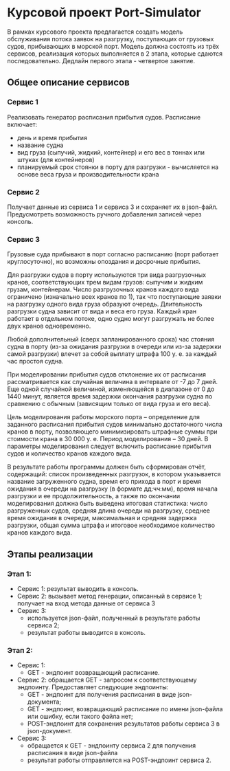 # Курсовой проект Port-Simulator

В рамках курсового проекта предлагается создать модель обслуживания потока заявок на разгрузку, поступающих от грузовых судов, прибывающих в морской порт. Модель должна состоять из трёх сервисов, реализация которых выполняется в 2 этапа, которые сдаются последовательно. Дедлайн первого этапа - четвертое занятие.

## Общее описание сервисов
### Сервис 1
Реализовать генератор расписания прибытия судов. Расписание включает:
- день и время прибытия
- название судна
- вид груза (сыпучий, жидкий, контейнер) и его вес в тоннах или штуках (для контейнеров)
- планируемый срок стоянки в порту для разгрузки - вычисляется на основе веса груза и производительности крана
### Сервис 2
Получает данные из сервиса 1 и сервиса 3 и сохраняет их в json-файл. Предусмотреть возможность ручного добавления записей через консоль.
### Сервис 3
Грузовые суда прибывают в порт согласно расписанию (порт работает круглосуточно), но возможны опоздания и досрочные прибытия. 

Для разгрузки судов в порту используются три вида разгрузочных кранов, соответствующих трем видам грузов: сыпучим и жидким грузам, контейнерам. Число разгрузочных кранов каждого вида ограничено (изначально всех кранов по 1), так что поступающие заявки на разгрузку одного вида груза образуют очередь. Длительность разгрузки судна зависит от вида и веса его груза. Каждый кран работает в отдельном потоке, одно судно могут разгружать не более двух кранов одновременно.

Любой дополнительный (сверх запланированного срока) час стояния судна в порту (из-за ожидания разгрузки в очереди или из-за задержки самой разгрузки) влечет за собой выплату штрафа 100 у. е. за каждый час простоя судна.

При моделировании прибытия судов отклонение их от расписания рассматривается как случайная величина в интервале от -7 до 7 дней. Еще одной случайной величиной, изменяющейся в диапазоне от 0 до 1440 минут, является время задержки окончания разгрузки судна по сравнению с обычным (зависящим только от вида груза и его веса).

Цель моделирования работы морского порта – определение для заданного расписания прибытия судов минимально достаточного числа кранов в порту, позволяющего минимизировать штрафные суммы при стоимости крана в 30 000 у. е. Период моделирования – 30 дней. В параметры моделирования следует включить расписание прибытия судов и количество кранов каждого вида.

В результате работы программы должен быть сформирован отчёт, содержащий: список произведенных разгрузок, в котором указывается название загруженного судна, время его прихода в порт и время ожидания в очереди на разгрузку (в формате дд:чч:мм), время начала разгрузки и ее продолжительность, а также по окончании моделирования должна быть выведена итоговая статистика: число разгруженных судов, средняя длина очереди на разгрузку, среднее время ожидания в очереди, максимальная и средняя задержка разгрузки, общая сумма штрафа и итоговое необходимое количество кранов каждого вида.
## Этапы реализации
### Этап 1: 
- Сервис 1: результат выводить в консоль.
- Сервис 2: вызывает метод генерации, описанный в сервисе 1; получает на вход метода данные от сервиса 3
- Сервис 3:
  - используется json-файл, полученный в результате работы сервиса 2;
  - результат работы выводится в консоль.
### Этап 2:
- Сервис 1:
  - GET - эндпоинт возвращающий расписание.
- Сервис 2: обращается GET - запросом к соответствующему эндпоинту. Предоставляет следующие эндпоинты:
  - GET - эндпоинт для получения расписания в виде json-документа;
  - GET - эндпоинт, возвращающий расписание по имени json-файла или ошибку, если такого файла нет;
  - POST-эндпоинт для сохранения результатов работы сервиса 3 в json-документ.
- Сервис 3:
  - обращается к GET - эндпоинту сервиса 2 для получения расписания в виде json-файла
  - результат работы отправляется на POST-эндпоинт сервиса 2.
